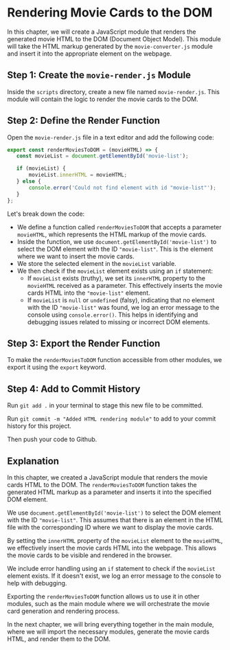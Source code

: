 # Rendering Movie Cards to the DOM

In this chapter, we will create a JavaScript module that renders the generated movie HTML to the DOM (Document Object Model). This module will take the HTML markup generated by the `movie-converter.js` module and insert it into the appropriate element on the webpage.

## Step 1: Create the `movie-render.js` Module

Inside the `scripts` directory, create a new file named `movie-render.js`. This module will contain the logic to render the movie cards to the DOM.

## Step 2: Define the Render Function

Open the `movie-render.js` file in a text editor and add the following code:

```javascript
export const renderMoviesToDOM = (movieHTML) => {
   const movieList = document.getElementById('movie-list');

   if (movieList) {
       movieList.innerHTML = movieHTML;
   } else {
       console.error('Could not find element with id "movie-list"');
   }
};
```

Let's break down the code:
- We define a function called `renderMoviesToDOM` that accepts a parameter `movieHTML`, which represents the HTML markup of the movie cards.
- Inside the function, we use `document.getElementById('movie-list')` to select the DOM element with the ID `"movie-list"`. This is the element where we want to insert the movie cards.
- We store the selected element in the `movieList` variable.
- We then check if the `movieList` element exists using an `if` statement:
  - If `movieList` exists (truthy), we set its `innerHTML` property to the `movieHTML` received as a parameter. This effectively inserts the movie cards HTML into the `"movie-list"` element.
  - If `movieList` is `null` or `undefined` (falsy), indicating that no element with the ID `"movie-list"` was found, we log an error message to the console using `console.error()`. This helps in identifying and debugging issues related to missing or incorrect DOM elements.

## Step 3: Export the Render Function

To make the `renderMoviesToDOM` function accessible from other modules, we export it using the `export` keyword.

## Step 4: Add to Commit History

Run `git add .` in your terminal to stage this new file to be committed.

Run `git commit -m "Added HTML rendering module"` to add to your commit history for this project.

Then push your code to Github.

## Explanation

In this chapter, we created a JavaScript module that renders the movie cards HTML to the DOM. The `renderMoviesToDOM` function takes the generated HTML markup as a parameter and inserts it into the specified DOM element.

We use `document.getElementById('movie-list')` to select the DOM element with the ID `"movie-list"`. This assumes that there is an element in the HTML file with the corresponding ID where we want to display the movie cards.

By setting the `innerHTML` property of the `movieList` element to the `movieHTML`, we effectively insert the movie cards HTML into the webpage. This allows the movie cards to be visible and rendered in the browser.

We include error handling using an `if` statement to check if the `movieList` element exists. If it doesn't exist, we log an error message to the console to help with debugging.

Exporting the `renderMoviesToDOM` function allows us to use it in other modules, such as the main module where we will orchestrate the movie card generation and rendering process.

In the next chapter, we will bring everything together in the main module, where we will import the necessary modules, generate the movie cards HTML, and render them to the DOM.